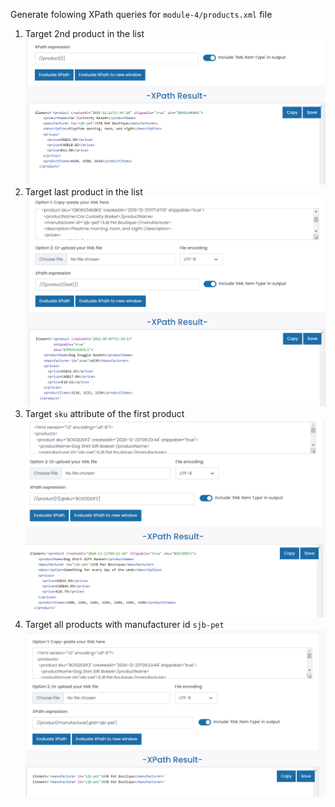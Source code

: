 Generate folowing XPath queries for `module-4/products.xml` file

1. Target 2nd product in the list 
![image info](../assets/1.png)
2. Target last product in the list
![image info](../assets/2.png)
3. Target `sku` attribute of the first product
![image info](../assets/3.png)
4. Target all products with manufacturer id `sjb-pet`
![image info](../assets/4.png)